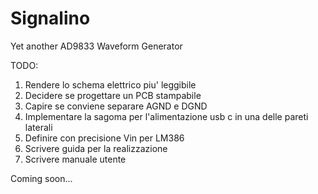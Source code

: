 # Signalino
Yet another AD9833 Waveform Generator

TODO:
  1. Rendere lo schema elettrico piu' leggibile
  2. Decidere se progettare un PCB stampabile
  3. Capire se conviene separare AGND e DGND
  4. Implementare la sagoma per l'alimentazione usb c in una delle pareti laterali
  5. Definire con precisione Vin per LM386
  6. Scrivere guida per la realizzazione
  7. Scrivere manuale utente

Coming soon...
